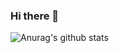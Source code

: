 ### Hi there 👋

![Anurag's github stats](https://github-readme-stats.vercel.app/api?username=thegr8od&show_icons=true&theme=tokyonight)
